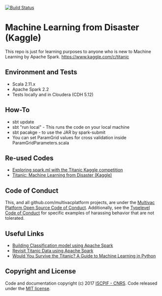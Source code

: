 [![Build Status](https://travis-ci.org/multivacplatform/multivac-kaggle-titanic.svg?branch=master)](https://travis-ci.org/multivacplatform/multivac-kaggle-titanic)

# Machine Learning from Disaster (Kaggle)
This repo is just for learning purposes to anyone who is new to Machine Learning by Apache Spark.
https://www.kaggle.com/c/titanic

## Environment and Tests
* Scala 2.11.x
* Apache Spark 2.2
* Tests locally and in Cloudera (CDH 5.12)

## How-To
* sbt update
* sbt "run local" - This runs the code on your local machine
* sbt pacakge - to use the JAR by spark-submit 
* You can set ParamGrid values for cross validation inside ParamGridParameters.scala 

## Re-used Codes

* [Exploring spark.ml with the Titanic Kaggle competition](https://benfradet.github.io/blog/2015/12/16/Exploring-spark.ml-with-the-Titanic-Kaggle-competition)
* [Titanic: Machine Learning from Disaster (Kaggle)](https://databricks-prod-cloudfront.cloud.databricks.com/public/4027ec902e239c93eaaa8714f173bcfc/19095846306138/45566022600459/8071950455163429/latest.html)

## Code of Conduct

This, and all github.com/multivacplatform projects, are under the [Multivac Platform Open Source Code of Conduct](https://github.com/multivacplatform/code-of-conduct/blob/master/code-of-conduct.md). Additionally, see the [Typelevel Code of Conduct](http://typelevel.org/conduct) for specific examples of harassing behavior that are not tolerated.

## Useful Links

* [Building Classification model using Apache Spark](http://vishnuviswanath.com/spark_lr.html)
* [Revisit Titanic Data using Apache Spark](https://6chaoran.wordpress.com/2016/08/13/__trashed/)
* [Would You Survive the Titanic? A Guide to Machine Learning in Python](https://blog.socialcops.com/engineering/machine-learning-python/)

## Copyright and License

Code and documentation copyright (c) 2017 [ISCPIF - CNRS](http://iscpif.fr). Code released under the [MIT license](https://github.com/multivacplatform/multivac-kaggle-titanic/blob/master/LICENSE).
